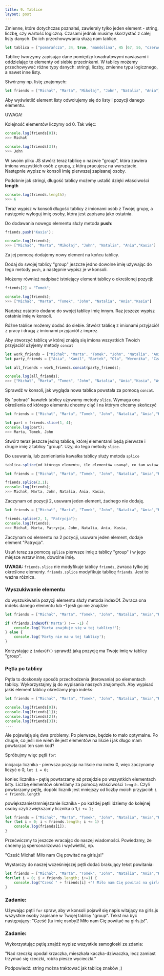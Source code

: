 ```yaml
---
title: 9. Tablice
layout: post
---
```


Zmienne, które dotychczas poznałaś, zawierały tylko jeden element - string, liczbę, czy wartość logiczną. Czasami jednak musimy skorzystać z całej listy danych. Do ich przechowywania służą nam tablice.

```js
let tablica = ["pomarańcza", 34, true, "mandolina", 45 [67, 56, "czerwony"]];
```

Tablicę tworzymy zapisując dane pomiędzy kwadratowymi nawiasami i oddzielając te elementy od siebie przecinkami. W tablicy możemy przechowywać różne typy danych: stringi, liczby, zmienne typu logicznego, a nawet inne listy.

Stwórzmy np. listę znajomych:

```js
let friends = ["Michał", "Marta", "Mikołaj", "John", "Natalia", "Ania"];
```

Aby wyświetlić element listy odwołujemy się do listy i pozycji danego elementu.

UWAGA!

Kolejność elementów liczymy od 0. Tak więc:

```js
console.log(friends[0]);
>>> Michał

console.log(friends[3]);
>>> John
```

W swoim pliku JS stwórz teraz tablicę o nazwie "group", która zawiera imiona wszystkich osób z grupą, z którą pracujesz na warsztacie. Następnie wypisz w konsoli imię pierwszej zapisanej osoby.

Podobnie jak stringi, długość tablicy możemy ustalić dzięki właściwości **length**

```js
console.log(friends.length); 
>>> 6
```

Teraz wypisz w konsoli długość tablicy z imionami osób z Twojej grupy, a następnie wyloguj imię osoby, która jest zapisana jako ostatnia.

Do dodawania nowego elementu służy metoda **push**:

```js
friends.push('Kasia');

console.log(friends);
>>> ["Michał", "Marta", "Mikołaj", "John", "Natalia", "Ania","Kasia"]
```

Za jej pomocą dodajemy nowy element na końcu tablicy.

Dodaj do swojej tablicy "group" jeszcze jedno dowolne imię używając do tego metody `push`, a następnie wypisz je w konsoli.

Możemy również nadpisać istniejący element tablicy o określonej pozycji:

```js
friends[2] = "Tomek";

console.log(friends);
>>> ["Michał", "Marta", "Tomek", "John", "Natalia", "Ania","Kasia"]
```

Nadpisz ostatnio dodane do swojej tablicy imię innym. Raz jeszcze wypisz ostatnie imię w konsoli.

Różne tablice możemy dodać do siebie. Stwórz tablicę z imionami przyjaciół z pracy i drugą z imionami przyjaciół z imprez.

Aby stworzyć tablicę w której znajdą się imiona wszystkich Twoich przyjaciół użyjemy metody `concat`

```js
let work_friends = ["Michał", "Marta", "Tomek", "John", "Natalia", "Ania","Kasia"];
let party_friends = ["Asia", "Kamil", "Bartek", "Ola", "Weronika", "Czarek"];

let all_friends = work_friends.concat(party_friends);

console.log(all_friends);
>>> ["Michał", "Marta", "Tomek", "John", "Natalia", "Ania","Kasia", "Asia", "Kamil", "Bartek", "Ola", "Weronika", "Czarek"]
```

Sprawdź w konsoli, jak wygląda nowa tablica powstała za pomocą `concat`.

By "pobrać" kawałek tablicy używamy metody `slice`. Wymaga ona określenia od którego elementu chcemy ciąć i na którym chcemy skończyć

```js
let friends = ["Michał", "Marta", "Tomek", "John", "Natalia", "Ania","Kasia"];

let part = friends.slice(1, 4);
console.log(part);
>>> Marta, Tomek, John
```

Stwórz teraz jeszcze jedną tablicę, której elementami będą pierwsze i drugie imię z tablicy "group". Użyj do tego metody `slice`.

Do usuwania, lub zamieniania kawałka tablicy służy metoda `splice`

```js
tablica.splice(od którego elementu, ile elementów usunąć, co tam wstawić w zmian)

let friends = ["Michał", "Marta", "Tomek", "John", "Natalia", "Ania","Kasia"];

friends.splice(2,1);
console.log(friends);
>>> Michał, Marta, John, Natalia, Ania, Kasia,
```

Zaczynam od pozycji 2, usuwam jeden element, żadnego nie dodaję.

```js
let friends = ["Michał", "Marta", "Tomek", "John", "Natalia", "Ania","Kasia"];

friends.splice(2, 1, "Patrycja");
console.log(friends);
>>> Michał, Marta, Patrycja, John, Natalia, Ania, Kasia,
```

Zaczynam od elementu na 2 pozycji, usuwam jeden element, dodaje element "Patrycja".

Usuń teraz za pomocą `splice` pierwsze imię z tablicy "group" i w jego miejsce wstaw inne, dowolne imię.

**UWAGA:** `friends.slice` nie modyfikuje tablicy `friends`, zwraca tylko jej określone elementy. `friends.splice` modyfikuje tablicę `friends`. Jest to ważna różnica. 

### Wyszukiwanie elementu

do wyszukiwania pozycji elementu służy metoda indexOf. Zwraca ona indeks danego elementu lub -1 jeśli go nie znajdzie

```js
let friends = ["Michał", "Marta", "Tomek", "John", "Natalia", "Ania","Kasia"];

if (friends.indexOf('Marta') !== -1) {
    console.log('Marta znajduje się w tej tablicy!');
} else {
    console.log('Marty nie ma w tej tablicy');
}
```

Korzystając z `indexOf()` sprawdź jaką pozycję ma Twoje imię w tablicy "group".

### Pętla po tablicy

Pętla to doskonały sposób przechodzenia (iterowania) po elementach tablicy. Wykorzystajmy ją do wypisania naszych znajomych. Aby wypisać jakiś element tablicy określamy jego indeks:

```js
let friends = ["Michał", "Marta", "Tomek", "John", "Natalia", "Ania","Kasia"];

console.log(friends[0]);
console.log(friends[1]);
console.log(friends[2]);
console.log(friends[3]);
....
```

Ale pojawiają się dwa problemy. Po pierwsze, będzie to mało optymalne. Po drugie, co jeśli nie wiem ile jest elementów na liście i jak długo mam powtarzać ten sam kod?

Spróbujmy więc pętli `for`:

inicjacja licznika - pierwsza pozycja na liście ma index 0, więc zaczynamy liczyć o 0, `let i = 0;`

koniec licznika - pętlę powtarzamy aż przejdzie po wszystkich elementach listy. Liczbę elementów określamy za pomocą właściwości `length`. Czyli powtarzamy pętlę, dopóki licznik jest mniejszy od liczby moich przyjaciół: `i < friends.length`

powiększanie/zmniejszanie licznika - po każdej pętli idziemy do kolejnej osoby czyli zwiększamy licznika o 1,`i += 1;`

```js
let friends = ["Michał", "Marta", "Tomek", "John", "Natalia", "Ania","Kasia"];
for (let i = 0; i < friends.length; i += 1) {
    console.log(friends[i]);
}
```

Przećwiczmy to jeszcze wracając do naszej wiadomości. Powiedzmy, że chcemy ją spersonalizować i wyświetlić, np.

"Cześć Michał! Miło nam Cię powitać na girls.js!"

Wystarczy do naszej wcześniejszej pętli dodać brakujący tekst powitania:

```js
let friends = ["Michał", "Marta", "Tomek", "John", "Natalia", "Ania","Kasia"];
for(let i = 0; i < friends.length; i+=1) {
    console.log("Cześć " + friends[i] +"! Miło nam Cię powitać na girls.js!");
}
```

### Zadanie:

Używając pętli `for` spraw, aby w konsoli pojawił się napis witający na girls.js wszystkie osoby zapisane w Twojej tablicy "group". Tekst ma być następujący: "Cześć \[tu imię osoby\]! Miło nam Cię powitać na girls.js!".



### Zadanie:

Wykorzystując pętlę znajdź wypisz wszystkie samogłoski ze zdania: 

"Nad rzeczką opodal krzaczka, mieszkała kaczka-dziwaczka, lecz zamiast trzymać się rzeczki, robiła piesze wycieczki."

Podpowiedź: string można traktować jak tablicę znaków ;\)

